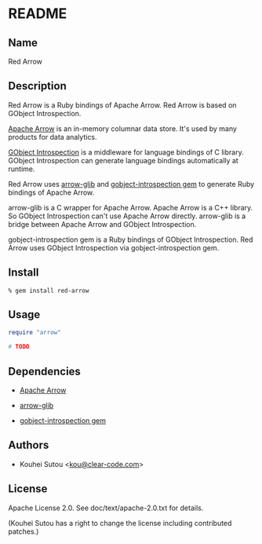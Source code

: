 # README

## Name

Red Arrow

## Description

Red Arrow is a Ruby bindings of Apache Arrow. Red Arrow is based on GObject Introspection.

[Apache Arrow](https://arrow.apache.org/) is an in-memory columnar data store. It's used by many products for data analytics.

[GObject Introspection](https://wiki.gnome.org/action/show/Projects/GObjectIntrospection) is a middleware for language bindings of C library. GObject Introspection can generate language bindings automatically at runtime.

Red Arrow uses [arrow-glib](https://github.com/kou/arrow-glib) and [gobject-introspection gem](https://rubygems.org/gems/gobject-introspection) to generate Ruby bindings of Apache Arrow.

arrow-glib is a C wrapper for Apache Arrow. Apache Arrow is a C++ library. So GObject Introspection can't use Apache Arrow directly. arrow-glib is a bridge between Apache Arrow and GObject Introspection.

gobject-introspection gem is a Ruby bindings of GObject Introspection. Red Arrow uses GObject Introspection via gobject-introspection gem.

## Install

```text
% gem install red-arrow
```

## Usage

```ruby
require "arrow"

# TODO
```

## Dependencies

* [Apache Arrow](https://arrow.apache.org/)

* [arrow-glib](https://github.com/kou/arrow-glib)

* [gobject-introspection gem](https://rubygems.org/gems/gobject-introspection)

## Authors

* Kouhei Sutou \<kou@clear-code.com\>

## License

Apache License 2.0. See doc/text/apache-2.0.txt for details.

(Kouhei Sutou has a right to change the license including contributed
patches.)
